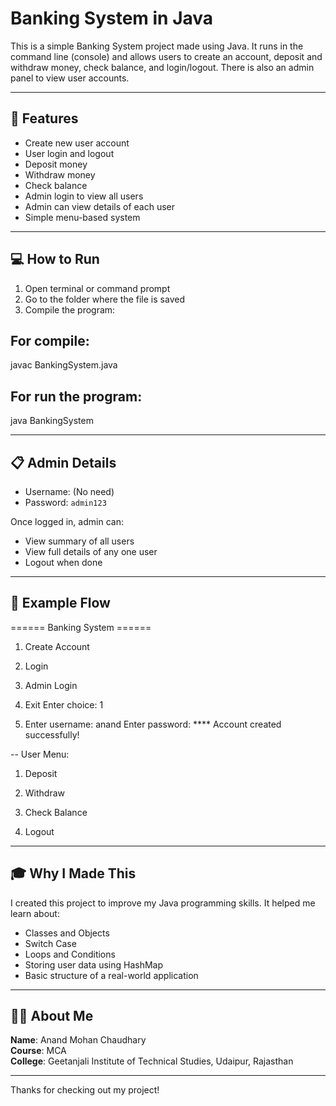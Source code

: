 # Banking System in Java

This is a simple Banking System project made using Java. It runs in the command line (console) and allows users to create an account, deposit and withdraw money, check balance, and login/logout. There is also an admin panel to view user accounts.

---

## 🔑 Features

- Create new user account
- User login and logout
- Deposit money
- Withdraw money
- Check balance
- Admin login to view all users
- Admin can view details of each user
- Simple menu-based system

---

## 💻 How to Run

1. Open terminal or command prompt
2. Go to the folder where the file is saved
3. Compile the program:

## For compile: 
javac BankingSystem.java

## For run the program:
java BankingSystem


---

## 📋 Admin Details

- Username: (No need)
- Password: `admin123`

Once logged in, admin can:
- View summary of all users
- View full details of any one user
- Logout when done

---

## 📌 Example Flow
====== Banking System ======

1. Create Account

2. Login

3. Admin Login

4. Exit Enter choice: 1

5. Enter username: anand Enter password: **** Account created successfully!


-- User Menu:

1. Deposit

2. Withdraw

3. Check Balance

4. Logout



---

## 🎓 Why I Made This

I created this project to improve my Java programming skills. It helped me learn about:

- Classes and Objects
- Switch Case
- Loops and Conditions
- Storing user data using HashMap
- Basic structure of a real-world application

---

## 👨‍💻 About Me

**Name**: Anand Mohan Chaudhary  
**Course**: MCA  
**College**: Geetanjali Institute of Technical Studies, Udaipur, Rajasthan

---

Thanks for checking out my project!
